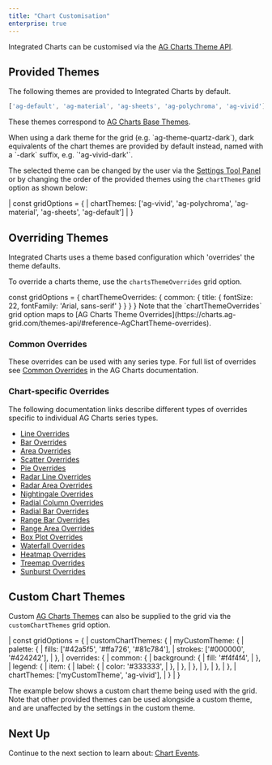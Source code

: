 ```yaml
---
title: "Chart Customisation"
enterprise: true
---
```


Integrated Charts can be customised via the [AG Charts Theme API](https://charts.ag-grid.com/themes-api/).

## Provided Themes

The following themes are provided to Integrated Charts by default.

```js
['ag-default', 'ag-material', 'ag-sheets', 'ag-polychroma', 'ag-vivid']
```

These themes correspond to [AG Charts Base Themes](https://charts.ag-grid.com/themes-api/#reference-AgChartTheme-baseTheme). 

<note>
When using a dark theme for the grid (e.g. `ag-theme-quartz-dark`), dark equivalents of the chart themes are provided by
default instead, named with a `-dark` suffix, e.g. `'ag-vivid-dark'`.
</note>

The selected theme can be changed by the user via the [Settings Tool Panel](/integrated-charts-chart-tool-panels/) or
by changing the order of the provided themes using the `chartThemes` grid option as shown below:

<snippet spaceBetweenProperties="true">
| const gridOptions = {
|     chartThemes: ['ag-vivid', 'ag-polychroma', 'ag-material', 'ag-sheets', 'ag-default']
| }
</snippet>

## Overriding Themes

Integrated Charts uses a theme based configuration which 'overrides' the theme defaults.

To override a charts theme, use the `chartsThemeOverrides` grid option.

<snippet>
const gridOptions = {
    chartThemeOverrides: {
        common: {
            title: {
                fontSize: 22,
                fontFamily: 'Arial, sans-serif'
            }
        }
    }
}
</snippet>

<note>
Note that the `chartThemeOverrides` grid option maps to [AG Charts Theme Overrides](https://charts.ag-grid.com/themes-api/#reference-AgChartTheme-overrides).
</note>

### Common Overrides

These overrides can be used with any series type. For full list of overrides see [Common Overrides](https://charts.ag-grid.com/themes-api/#reference-AgChartTheme-overrides-common) in the AG Charts documentation.

<grid-example title='Common Overrides' name='common-overrides' type='generated' options='{ "exampleHeight": 660, "enterprise": true,  "modules": ["clientside", "menu", "charts-enterprise"] }'></grid-example>

### Chart-specific Overrides

The following documentation links describe different types of overrides specific to individual AG Charts series types.

- [Line Overrides](https://charts.ag-grid.com/themes-api/#reference-AgChartTheme-overrides-line)
- [Bar Overrides](https://charts.ag-grid.com/themes-api/#reference-AgChartTheme-overrides-bar)
- [Area Overrides](https://charts.ag-grid.com/themes-api/#reference-AgChartTheme-overrides-area)
- [Scatter Overrides](https://charts.ag-grid.com/themes-api/#reference-AgChartTheme-overrides-scatter)
- [Pie Overrides](https://charts.ag-grid.com/themes-api/#reference-AgChartTheme-overrides-pie)
- [Radar Line Overrides](https://charts.ag-grid.com/themes-api/#reference-AgChartTheme-overrides-radar-line)
- [Radar Area Overrides](https://charts.ag-grid.com/themes-api/#reference-AgChartTheme-overrides-radar-area)
- [Nightingale Overrides](https://charts.ag-grid.com/themes-api/#reference-AgChartTheme-overrides-nightingale)
- [Radial Column Overrides](https://charts.ag-grid.com/themes-api/#reference-AgChartTheme-overrides-radial-column)
- [Radial Bar Overrides](https://charts.ag-grid.com/themes-api/#reference-AgChartTheme-overrides-radial-bar)
- [Range Bar Overrides](https://charts.ag-grid.com/themes-api/#reference-AgChartTheme-overrides-range-bar)
- [Range Area Overrides](https://charts.ag-grid.com/themes-api/#reference-AgChartTheme-overrides-range-area)
- [Box Plot Overrides](https://charts.ag-grid.com/themes-api/#reference-AgChartTheme-overrides-box-plot)
- [Waterfall Overrides](https://charts.ag-grid.com/themes-api/#reference-AgChartTheme-overrides-waterfall)
- [Heatmap Overrides](https://charts.ag-grid.com/themes-api/#reference-AgChartTheme-overrides-heatmap)
- [Treemap Overrides](https://charts.ag-grid.com/themes-api/#reference-AgChartTheme-overrides-treemap)
- [Sunburst Overrides](https://charts.ag-grid.com/themes-api/#reference-AgChartTheme-overrides-sunburst)

## Custom Chart Themes

Custom [AG Charts Themes](https://charts.ag-grid.com/react/themes/) can also be supplied to the grid via the `customChartThemes` grid option.

<snippet spaceBetweenProperties="true">
| const gridOptions = {
|     customChartThemes: {
|         myCustomTheme: {
|             palette: {
|                 fills: ['#42a5f5', '#ffa726', '#81c784'],
|                 strokes: ['#000000', '#424242'],
|             },
|             overrides: {
|                 common: {
|                     background: {
|                         fill: '#f4f4f4',
|                     },
|                     legend: {
|                         item: {
|                             label: {
|                                 color: '#333333',
|                             },
|                         },
|                     },
|                 },
|             },    
|         },
|         chartThemes: ['myCustomTheme', 'ag-vivid'],
|     }
| }
</snippet>

The example below shows a custom chart theme being used with the grid. Note that other provided themes can be used 
alongside a custom theme, and are unaffected by the settings in the custom theme.

<grid-example title='Custom Chart Theme' name='custom-chart-theme' type='generated' options='{ "exampleHeight": 660,"enterprise": true,  "modules": ["clientside", "menu", "charts-enterprise"] }'></grid-example>

## Next Up

Continue to the next section to learn about: [Chart Events](/integrated-charts-events/).



